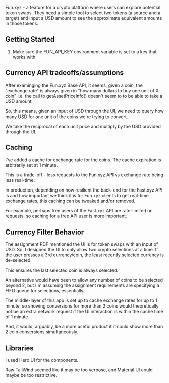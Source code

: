 Fun.xyz - a feature for a crypto platform where users can explore potential token swaps. They need a simple tool to select two tokens (a source and a target) and input a USD amount to see the approximate equivalent amounts in those tokens.

## Getting Started

1. Make sure the FUN_API_KEY environment variable is set to a key that works with 

## Currency API tradeoffs/assumptions

After examinging the Fun.xyz Base API, it seems, given a coin, the "exchange rate" is always given in "how many dollars to buy one unit of X coin" i.e. the call to getAssetPriceInfo() doesn't seem to to be able to take a USD amount,

So, this means, given an input of USD through the UI, we need to query how many USD for one unit of the coins we're trying to convert.

We take the reciprocal of each unit price and multiply by the USD provided through the UI.

## Caching

I've added a cache for exchange rate for the coins. The cache expiration is arbitrarily set at 1 minute.

This is a trade-off - less requests to the Fun.xyz API vs exchange rate being less real-time.

In production, depending on how resilient the back-end for the Fast.xyz API is and how important we think it is for Fun.xyz clients to get real-time exchange rates, this caching can be tweaked and/or removed.

For example, perhaps free users of the Fast.xyz API are rate-limited on requests, so caching for a free API user is more important.

## Currency Filter Behavior

The assignment PDF mentioned the UI is for token swaps with an input of USD. So, I designed the UI to only allow two crypto selections at a time. If the user presses a 3rd currency/coin, the least recently selected currency is de-selected.

This ensures the last selected coin is always selected.

An alternative would have been to allow any number of coins to be selected beyond 2, but I'm assuming the assignment requirements are specifying a FIFO queue for selections, essentially.

The middle-layer of this app is set up to cache exchange rates for up to 1 minute, so showing conversions for more than 2 coins would theoretically not be an extra network request if the UI interaction is within the cache time of 1 minute.

And, it would, arguably, be a more useful product if it could show more than 2 coin conversions simultaneously.

## Libraries

I used Hero UI for the components.

Raw TailWind seemed like it may be too verbose, and Material UI could maybe be too restrictive.
